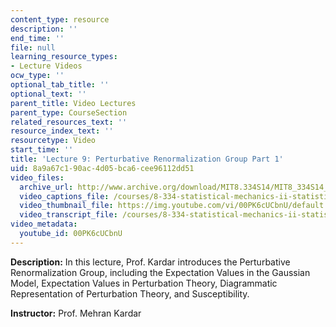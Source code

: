```yaml
---
content_type: resource
description: ''
end_time: ''
file: null
learning_resource_types:
- Lecture Videos
ocw_type: ''
optional_tab_title: ''
optional_text: ''
parent_title: Video Lectures
parent_type: CourseSection
related_resources_text: ''
resource_index_text: ''
resourcetype: Video
start_time: ''
title: 'Lecture 9: Perturbative Renormalization Group Part 1'
uid: 8a9a67c1-90ac-4d05-bca6-cee96112dd51
video_files:
  archive_url: http://www.archive.org/download/MIT8.334S14/MIT8_334S14_lec09_300k.mp4
  video_captions_file: /courses/8-334-statistical-mechanics-ii-statistical-physics-of-fields-spring-2014/01439f25c7215a78bf901c78f7e7ed5d_00PK6cUCbnU.vtt
  video_thumbnail_file: https://img.youtube.com/vi/00PK6cUCbnU/default.jpg
  video_transcript_file: /courses/8-334-statistical-mechanics-ii-statistical-physics-of-fields-spring-2014/f3f6042cd95e43ba936cbc8f874cc58f_00PK6cUCbnU.pdf
video_metadata:
  youtube_id: 00PK6cUCbnU
---
```


**Description:** In this lecture, Prof. Kardar introduces the Perturbative Renormalization Group, including the Expectation Values in the Gaussian Model, Expectation Values in Perturbation Theory, Diagrammatic Representation of Perturbation Theory, and Susceptibility.

**Instructor:** Prof. Mehran Kardar



